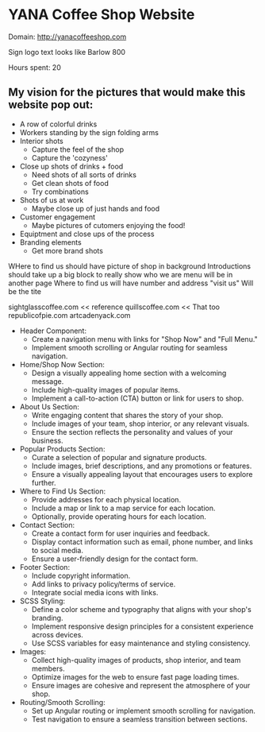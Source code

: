  # YANA Coffee Shop Website 


Domain:  http://yanacoffeeshop.com

Sign logo text looks like Barlow 800 

 Hours spent: 20


 ## My vision for the pictures that would make this website pop out: 
- A row of colorful drinks
- Workers standing by the sign folding arms
- Interior shots 
    + Capture the feel of the shop
    + Capture the 'cozyness'
- Close up shots of drinks + food
    + Need shots of all sorts of drinks
    + Get clean shots of food
    + Try combinations
- Shots of us at work
    + Maybe close up of just hands and food
- Customer engagement
    + Maybe pictures of cutomers enjoying the food!
- Equiptment and close ups of the process
- Branding elements 
    + Get more brand shots



WHere to find us should have picture of shop in background
Introductions should take up a big block to really show who we are
menu will be in another page
Where to find us will have number and address   "visit us" Will be the tite

sightglasscoffee.com << reference 
quillscoffee.com << That too
republicofpie.com
artcadenyack.com

- Header Component:
  + Create a navigation menu with links for "Shop Now" and "Full Menu."
  + Implement smooth scrolling or Angular routing for seamless navigation.
- Home/Shop Now Section:
  + Design a visually appealing home section with a welcoming message.
  + Include high-quality images of popular items.
  + Implement a call-to-action (CTA) button or link for users to shop.
- About Us Section:
  + Write engaging content that shares the story of your shop.
  + Include images of your team, shop interior, or any relevant visuals.
  + Ensure the section reflects the personality and values of your business.
- Popular Products Section:
  + Curate a selection of popular and signature products.
  + Include images, brief descriptions, and any promotions or features.
  + Ensure a visually appealing layout that encourages users to explore further.
- Where to Find Us Section:
  + Provide addresses for each physical location.
  + Include a map or link to a map service for each location.
  + Optionally, provide operating hours for each location.
- Contact Section:
  + Create a contact form for user inquiries and feedback.
  + Display contact information such as email, phone number, and links to social media.
  + Ensure a user-friendly design for the contact form.
- Footer Section:
  + Include copyright information.
  + Add links to privacy policy/terms of service.
  + Integrate social media icons with links.
- SCSS Styling:
  + Define a color scheme and typography that aligns with your shop's branding.
  + Implement responsive design principles for a consistent experience across devices.
  + Use SCSS variables for easy maintenance and styling consistency.
- Images:
  + Collect high-quality images of products, shop interior, and team members.
  + Optimize images for the web to ensure fast page loading times.
  + Ensure images are cohesive and represent the atmosphere of your shop.
- Routing/Smooth Scrolling:
  + Set up Angular routing or implement smooth scrolling for navigation.
  + Test navigation to ensure a seamless transition between sections.